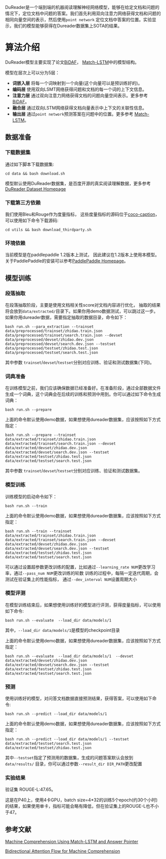 DuReader是一个端到端的机器阅读理解神经网络模型，能够在给定文档和问题的情况下，定位文档中问题的答案。我们首先利用双向注意力网络获得文档和问题的相同向量空间的表示，然后使用`point network` 定位文档中答案的位置。实验显示，我们的模型能够获得在Dureader数据集上SOTA的结果。

# 算法介绍
DuReader模型主要实现了论文[BiDAF](https://arxiv.org/abs/1611.01603)， [Match-LSTM](https://arxiv.org/abs/1608.07905)中的模型结构。

模型在层次上可以分为5层：

- **词嵌入层** 将每一个词映射到一个向量(这个向量可以是预训练好的)。
- **编码层** 使用双向LSMT网络获得问题和文档的每一个词的上下文信息。
- **注意力层** 通过双向注意力网络获得文档的问题向量空间表示。更多参考[BiDAF](https://arxiv.org/abs/1611.01603)。
- **融合层** 通过双向LSTM网络获得文档向量表示中上下文的关联性信息。
- **输出层** 通过`point network`预测答案在问题中的位置。更多参考 [Match-LSTM](https://arxiv.org/abs/1608.07905)。

## 数据准备
### 下载数据集
通过如下脚本下载数据集:
```
cd data && bash download.sh
```
模型默认使用DuReader数据集，是百度开源的真实阅读理解数据，更多参考[DuReader Dataset Homepage](https://ai.baidu.com//broad/subordinate?dataset=dureader)

### 下载第三方依赖
我们使用Bleu和Rouge作为度量指标， 这些度量指标的源码位于[coco-caption](https://github.com/tylin/coco-caption)， 可以使用如下命令下载源码:

```
cd utils && bash download_thirdparty.sh
```
### 环境依赖
当前模型是在paddlepaddle 1.2版本上测试， 因此建议在1.2版本上使用本模型。关于PaddlePaddle的安装可以参考[PaddlePaddle Homepage](http://paddlepaddle.org)。

## 模型训练
### 段落抽取
在段落抽取阶段，主要是使用文档相关性score对文档内容进行优化， 抽取的结果将会放到`data/extracted/`目录下。如果你用demo数据测试，可以跳过这一步。如果你用dureader数据，需要指定抽取的数据目录，命令如下： 
```
bash run.sh --para_extraction --trainset data/preprocessed/trainset/zhidao.train.json data/preprocessed/trainset/search.train.json --devset data/preprocessed/devset/zhidao.dev.json data/preprocessed/devset/search.dev.json --testset data/preprocessed/testset/zhidao.test.json data/preprocessed/testset/search.test.json
```
其中参数 `trainset`/`devset`/`testset`分别对应训练、验证和测试数据集(下同)。
### 词典准备
在训练模型之前，我们应该确保数据已经准备好。在准备阶段，通过全部数据文件生成一个词典，这个词典会在后续的训练和预测中用到。你可以通过如下命令生成词典：
```
bash run.sh --prepare
```
上面的命令默认使用demo数据，如果想使用dureader数据集，应该按照如下方式指定：
```
bash run.sh --prepare --trainset data/extracted/trainset/zhidao.train.json data/extracted/trainset/search.train.json --devset data/extracted/devset/zhidao.dev.json data/extracted/devset/search.dev.json --testset data/extracted/testset/zhidao.test.json data/extracted/testset/search.test.json
```
其中参数 `trainset`/`devset`/`testset`分别对应训练、验证和测试数据集。
### 模型训练
训练模型的启动命令如下：
```
bash run.sh --train
```
上面的命令默认使用demo数据，如果想使用dureader数据集，应该按照如下方式指定：
```
bash run.sh --train --trainset data/extracted/trainset/zhidao.train.json data/extracted/trainset/search.train.json --devset data/extracted/devset/zhidao.dev.json data/extracted/devset/search.dev.json --testset data/extracted/testset/zhidao.test.json data/extracted/testset/search.test.json
```
可以通过设置超参数更改训练的配置，比如通过`--learning_rate NUM`更改学习率，通过`--pass_num NUM`更改训练的轮数
训练的过程中，每隔一定迭代周期，会测试在验证集上的性能指标， 通过`--dev_interval NUM`设置周期大小

### 模型评测
在模型训练结束后，如果想使用训练好的模型进行评测，获得度量指标，可以使用如下命令:
```
bash run.sh --evaluate  --load_dir data/models/1
```
其中，`--load_dir data/models/1`是模型的checkpoint目录

上面的命令默认使用demo数据，如果想使用dureader数据集，应该按照如下方式指定：
```
bash run.sh --evaluate  --load_dir data/models/1  --devset data/extracted/devset/zhidao.dev.json data/extracted/devset/search.dev.json --testset data/extracted/testset/zhidao.test.json data/extracted/testset/search.test.json
```

### 预测
使用训练好的模型，对问答文档数据直接预测结果，获得答案，可以使用如下命令:
```
bash run.sh --predict --load_dir data/models/1
```
上面的命令默认使用demo数据，如果想使用dureader数据集，应该按照如下方式指定：
```
bash run.sh --predict --load_dir data/models/1 --testset data/extracted/testset/search.test.json data/extracted/testset/zhidao.test.json
```
其中`--testset`指定了预测用的数据集，生成的问题答案默认会放到`data/results/` 目录，你可以通过参数`--result_dir DIR_PATH`更改配置

### 实验结果
验证集 ROUGE-L:47.65。

这是在P40上，使用4卡GPU，batch size=4*32的训练5个epoch(约30个小时)的结果，如果使用单卡，指标可能会略有降低，但在验证集上的ROUGE-L也不小于47。

## 参考文献
[Machine Comprehension Using Match-LSTM and Answer Pointer](https://arxiv.org/abs/1608.07905)

[Bidirectional Attention Flow for Machine Comprehension](https://arxiv.org/abs/1611.01603)
